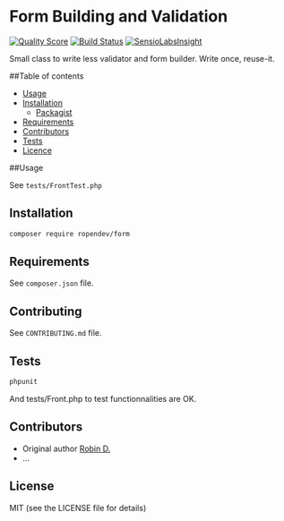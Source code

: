 # Form Building and Validation

[![Quality Score](https://img.shields.io/scrutinizer/g/RobinDev/vForm.svg?style=flat-square)](https://scrutinizer-ci.com/g/RobinDev/vForm)
[![Build Status](https://travis-ci.org/RobinDev/vForm.svg?branch=master)](https://travis-ci.org/RobinDev/vForm)
[![SensioLabsInsight](https://insight.sensiolabs.com/projects/b5178218-125d-4bdf-8477-94639a3d1d88/mini.png)](https://insight.sensiolabs.com/projects/b5178218-125d-4bdf-8477-94639a3d1d88)

Small class to write less validator and form builder. Write once, reuse-it.

##Table of contents
* [Usage](#usage)
* [Installation](#installation)
    * [Packagist](https://packagist.org/packages/ropendev/form)
* [Requirements](#requirements)
* [Contributors](#contributors)
* [Tests](#tests)
* [Licence](#licence)

##Usage

See `tests/FrontTest.php`

## Installation

```bash
composer require ropendev/form
```

## Requirements

See `composer.json` file.

## Contributing

See `CONTRIBUTING.md` file.

## Tests

```bash
phpunit
```

And tests/Front.php to test functionnalities are OK.

## Contributors

* Original author [Robin D.](http://www.robin-d.fr)
* ...

## License

MIT (see the LICENSE file for details)
